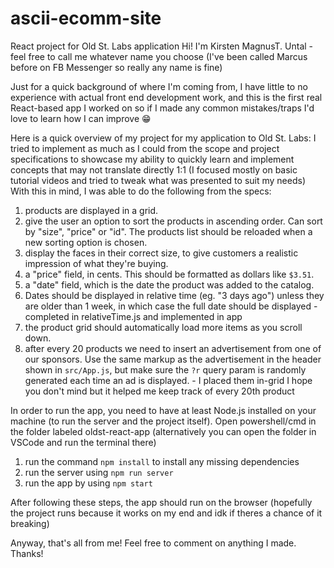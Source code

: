 # ascii-ecomm-site
React project for Old St. Labs application
Hi! I'm Kirsten MagnusT. Untal - feel free to call me whatever name you choose (I've been called Marcus before on FB Messenger so really any name is fine)

Just for a quick background of where I'm coming from, I have little to no experience with actual front end development work, and this is the first real React-based app I worked on so if I made any common mistakes/traps I'd love to learn how I can improve 😁

Here is a quick overview of my project for my application to Old St. Labs:
  I tried to implement as much as I could from the scope and project specifications to showcase my ability to quickly learn and implement concepts that may not translate directly 1:1 (I focused mostly on basic tutorial videos and tried to tweak what was presented to suit my needs)
  With this in mind, I was able to do the following from the specs:
  1. products are displayed in a grid.
  2. give the user an option to sort the products in ascending order. Can sort by "size", "price" or "id". The products list should be reloaded when a new sorting option is chosen.
  3. display the faces in their correct size, to give customers a realistic impression of what they're buying.
  4. a "price" field, in cents. This should be formatted as dollars like `$3.51`.
  5. a "date" field, which is the date the product was added to the catalog. 
  6. Dates should be displayed in relative time (eg. "3 days ago") unless they are older than 1 week, in which case the full date should be displayed - completed in relativeTime.js and implemented in app
  7. the product grid should automatically load more items as you scroll down.
  8. after every 20 products we need to insert an advertisement from one of our sponsors. Use the same markup as the advertisement in the header shown in `src/App.js`, but make sure the `?r` query param is randomly generated each time an ad is displayed. - I placed them in-grid I hope you don't mind but it helped me keep track of every 20th product

In order to run the app, you need to have at least Node.js installed on your machine (to run the server and the project itself).
Open powershell/cmd in the folder labeled oldst-react-app (alternatively you can open the folder in VSCode and run the terminal there)
1. run the command `npm install` to install any missing dependencies
2. run the server using `npm run server`
3. run the app by using `npm start`

After following these steps, the app should run on the browser (hopefully the project runs because it works on my end and idk if theres a chance of it breaking)

Anyway, that's all from me! Feel free to comment on anything I made. Thanks!
